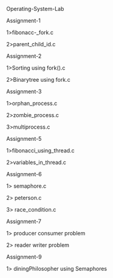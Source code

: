 
Operating-System-Lab


Assignment-1

1>fibonacc-_fork.c

2>parent_child_id.c

Assignment-2

1>Sorting using fork().c

2>Binarytree using fork.c

Assignment-3

1>orphan_process.c

2>zombie_process.c

3>multiprocess.c


Assignment-5

1>fibonacci_using_thread.c

2>variables_in_thread.c


Assignment-6

1> semaphore.c

2> peterson.c

3> race_condition.c


Assignment-7

1> producer consumer problem

2> reader writer problem


Assignment-9

1> diningPhilosopher using Semaphores

